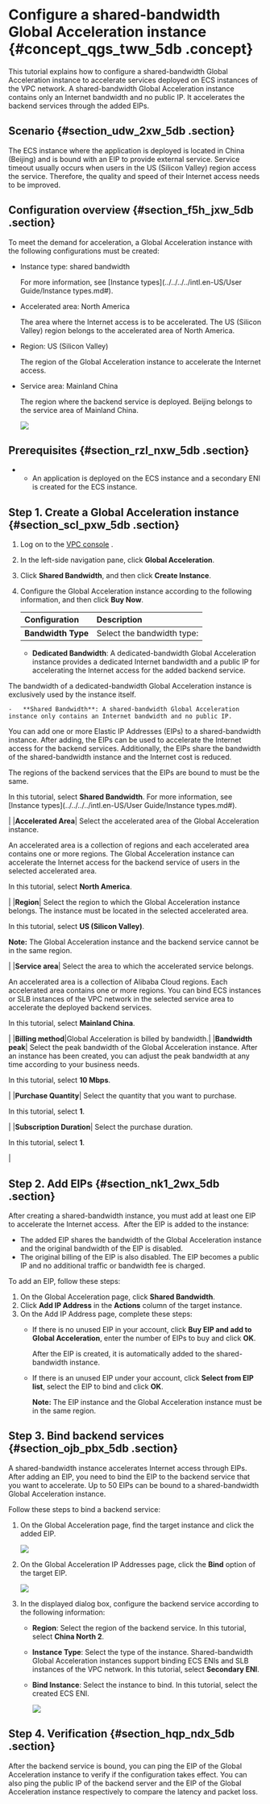 # Configure a shared-bandwidth Global Acceleration instance {#concept_qgs_tww_5db .concept}

This tutorial explains how to configure a shared-bandwidth Global Acceleration instance to accelerate services deployed on ECS instances of the VPC network. A shared-bandwidth Global Acceleration instance contains only an Internet bandwidth and no public IP. It accelerates the backend services through the added EIPs.

## Scenario {#section_udw_2xw_5db .section}

The ECS instance where the application is deployed is located in China \(Beijing\) and is bound with an EIP to provide external service. Service timeout usually occurs when users in the US \(Silicon Valley\) region access the service. Therefore, the quality and speed of their Internet access needs to be improved.

## Configuration overview {#section_f5h_jxw_5db .section}

To meet the demand for acceleration, a Global Acceleration instance with the following configurations must be created:

-   Instance type: shared bandwidth

    For more information, see [Instance types](../../../../intl.en-US/User Guide/Instance types.md#).

-   Accelerated area: North America

    The area where the Internet access is to be accelerated. The US \(Silicon Valley\) region belongs to the accelerated area of North America.

-   Region: US \(Silicon Valley\)

    The region of the Global Acceleration instance to accelerate the Internet access.

-   Service area: Mainland China

    The region where the backend service is deployed. Beijing belongs to the service area of Mainland China.

    ![](http://static-aliyun-doc.oss-cn-hangzhou.aliyuncs.com/assets/img/12632/15363110381372_en-US.png)


## Prerequisites {#section_rzl_nxw_5db .section}

-   -   An application is deployed on the ECS instance and a secondary ENI is created for the ECS instance.


## Step 1. Create a Global Acceleration instance {#section_scl_pxw_5db .section}

1.  Log on to the [VPC console](https://vpcnext.console.aliyun.com) .
2.  In the left-side navigation pane, click **Global Acceleration**.
3.  Click **Shared Bandwidth**, and then click **Create Instance**.
4.  Configure the Global Acceleration instance according to the following information, and then click **Buy Now**.

    |Configuration|Description|
    |:------------|:----------|
    |**Bandwidth Type**| Select the bandwidth type:

    -   **Dedicated Bandwidth**: A dedicated-bandwidth Global Acceleration instance provides a dedicated Internet bandwidth and a public IP for accelerating the Internet access for the added backend service.

The bandwidth of a dedicated-bandwidth Global Acceleration instance is exclusively used by the instance itself.

    -   **Shared Bandwidth**: A shared-bandwidth Global Acceleration instance only contains an Internet bandwidth and no public IP.

You can add one or more Elastic IP Addresses \(EIPs\) to a shared-bandwidth instance. After adding, the EIPs can be used to accelerate the Internet access for the backend services. Additionally, the EIPs share the bandwidth of the shared-bandwidth instance and the Internet cost is reduced.

The regions of the backend services that the EIPs are bound to must be the same.

 In this tutorial, select **Shared Bandwidth**. For more information, see [Instance types](../../../../intl.en-US/User Guide/Instance types.md#).

 |
    |**Accelerated Area**| Select the accelerated area of the Global Acceleration instance.

 An accelerated area is a collection of regions and each accelerated area contains one or more regions. The Global Acceleration instance can accelerate the Internet access for the backend service of users in the selected accelerated area.

 In this tutorial, select **North America**.

 |
    |**Region**| Select the region to which the Global Acceleration instance belongs. The instance must be located in the selected accelerated area.

 In this tutorial, select **US \(Silicon Valley\)**.

 **Note:** The Global Acceleration instance and the backend service cannot be in the same region.

 |
    |**Service area**| Select the area to which the accelerated service belongs.

 An accelerated area is a collection of Alibaba Cloud regions. Each accelerated area contains one or more regions. You can bind ECS instances or SLB instances of the VPC network in the selected service area to accelerate the deployed backend services.

 In this tutorial, select **Mainland China**.

 |
    |**Billing method**|Global Acceleration is billed by bandwidth.|
    |**Bandwidth peak**| Select the peak bandwidth of the Global Acceleration instance. After an instance has been created, you can adjust the peak bandwidth at any time according to your business needs.

 In this tutorial, select **10 Mbps**.

 |
    |**Purchase Quantity**| Select the quantity that you want to purchase.

 In this tutorial, select **1**.

 |
    |**Subscription Duration**| Select the purchase duration.

 In this tutorial, select **1**.

 |


## Step 2. Add EIPs {#section_nk1_2wx_5db .section}

After creating a shared-bandwidth instance, you must add at least one EIP to accelerate the Internet access.  After the EIP is added to the instance:

-   The added EIP shares the bandwidth of the Global Acceleration instance and the original bandwidth of the EIP is disabled.
-   The original billing of the EIP is also disabled. The EIP becomes a public IP and no additional traffic or bandwidth fee is charged.

To add an EIP, follow these steps:

1.  On the Global Acceleration page, click **Shared Bandwidth**.
2.  Click **Add IP Address** in the **Actions** column of the target instance.
3.  On the Add IP Address page, complete these steps:
    -   If there is no unused EIP in your account, click **Buy EIP and add to Global Acceleration**, enter the number of EIPs to buy and click **OK**.

        After the EIP is created, it is automatically added to the shared-bandwidth instance.

    -   If there is an unused EIP under your account, click **Select from EIP list**, select the EIP to bind and click **OK**.

        **Note:** The EIP instance and the Global Acceleration instance must be in the same region.


## Step 3. Bind backend services {#section_ojb_pbx_5db .section}

A shared-bandwidth instance accelerates Internet access through EIPs. After adding an EIP, you need to bind the EIP to the backend service that you want to accelerate. Up to 50 EIPs can be bound to a shared-bandwidth Global Acceleration instance.

Follow these steps to bind a backend service:

1.  On the Global Acceleration page, find the target instance and click the added EIP.

    ![](http://static-aliyun-doc.oss-cn-hangzhou.aliyuncs.com/assets/img/12644/15363110381430_en-US.png)

2.  On the Global Acceleration IP Addresses page, click the **Bind** option of the target EIP.

    ![](http://static-aliyun-doc.oss-cn-hangzhou.aliyuncs.com/assets/img/12644/15363110386956_en-US.png)

3.  In the displayed dialog box, configure the backend service according to the following information:
    -   **Region**: Select the region of the backend service. In this tutorial, select **China North 2**.
    -   **Instance Type**: Select the type of the instance. Shared-bandwidth Global Acceleration instances support binding ECS ENIs and SLB instances of the VPC network. In this tutorial, select **Secondary ENI**.
    -   **Bind Instance**: Select the instance to bind. In this tutorial, select the created ECS ENI.

        ![](http://static-aliyun-doc.oss-cn-hangzhou.aliyuncs.com/assets/img/12644/15363110381447_en-US.png)


## Step 4. Verification {#section_hqp_ndx_5db .section}

After the backend service is bound, you can ping the EIP of the Global Acceleration instance to verify if the configuration takes effect. You can also ping the public IP of the backend server and the EIP of the Global Acceleration instance respectively to compare the latency and packet loss.

